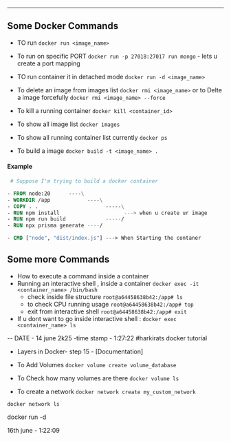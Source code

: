 


****
## Some Docker Commands

- TO run
` docker run <image_name> `

- To run on specific PORT 
` docker run -p 27018:27017 run mongo `  - lets u create a port mapping

- TO run container it in detached mode
` docker run -d <image_name> `

- To delete an image from images list ` docker rmi <image_name> ` or to Delte a image forcefully ` docker rmi <image_name> --force `

- To kill a running container 
` docker kill <container_id> `

- To show all image list ` docker images `

- To show all running container list currently 
` docker ps `

- To build a image 
` docker build -t <image_name> . `


#### Example
```Dockerfile
 # Suppose I'm trying to build a docker container

- FROM node:20      ----\
- WORKDIR /app            ----\
- COPY . .                      -----\
- RUN npm install                     ---> when u create ur image
- RUN npm run build             -----/
- RUN npx prisma generate ----/

- CMD ["node", "dist/index.js"] ---> When Starting the contaner

```

## Some more Commands
- How to execute a command inside a container
- Running an interactive shell , inside a container
` docker exec -it <container_name> /bin/bash `
    - check inside file structure
        ` root@a64458638b42:/app# ls `
    - to check CPU running usage
        ` root@a64458638b42:/app# top `
    - exit from interactive shell 
        ` root@a64458638b42:/app# exit `
- If u dont want to go inside interactive shell : ` docker exec <container_name> ls `



-- DATE - 14 june 2k25 -time stamp - 1:27:22 #harkirats docker tutorial


- Layers in Docker- step 15 - [Documentation]


- To Add Volumes
` docker volume create volume_database `

- To Check how many volumes are there 
` docker volume ls `

- To create a network 
` docker network create my_custom_network `

`docker network ls`

docker run -d 

16th june - 1:22:09
